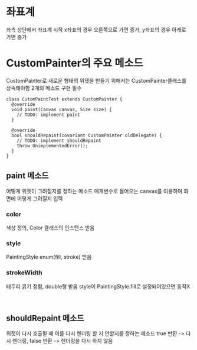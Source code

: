 # 좌표계
좌측 상단에서 좌표계 시작
x좌표의 경우 오른쪽으로 가면 증가, y좌표의 경우 아래로 가면 증가

# CustomPainter의 주요 메소드
CustomPainter로 새로운 형태의 위젯을 만들기 위해서는 CustomPainter클래스를 상속해야함
2개의 메소드 구현 필수
```
class CutomPaintTest extends CustomPainter {
  @override
  void paint(Canvas canvas, Size size) {
    // TODO: implement paint
  }

  @override
  bool shouldRepaint(covariant CustomPainter oldDelegate) {
    // TODO: implement shouldRepaint
    throw UnimplementedError();
  }
}
```
## paint 메소드
어떻게 위젯이 그려질지를 정하는 메소드
매개변수로 들어오는 canvas를 이용하여 화면에 어떻게 그려질지 입력

### color
색상 정의, Color 클래스의 인스턴스 받음
### style
PaintingStyle enum(fill, stroke) 받음
### strokeWidth
테두리 굵기 정함, double형 받음
style이 PaintingStyle.fill로 설정되어있으면 동작X  

<br/>

## shouldRepaint 메소드
위젯이 다시 호출될 때 이를 다시 렌더링 할 지 안할지를 정하는 메소드
true 반환 -> 다시 렌더링, false 반환 -> 렌더링을 다시 하지 않음

